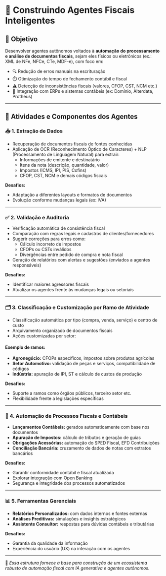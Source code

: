# 🤖 Construindo Agentes Fiscais Inteligentes

## 🎯 Objetivo

Desenvolver agentes autônomos voltados à **automação do processamento e análise de documentos fiscais**, sejam eles físicos ou eletrônicos (ex.: XML de NFe, NFCe, CTe, MDF-e), com foco em:

- 🔍 Redução de erros manuais na escrituração
- ⏱️ Otimização do tempo de fechamento contábil e fiscal
- ⚠️ Detecção de inconsistências fiscais (valores, CFOP, CST, NCM etc.)
- 🔄 Integração com ERPs e sistemas contábeis (ex: Domínio, Alterdata, Protheus)

---

## 🔧 Atividades e Componentes dos Agentes

### 📥 1. Extração de Dados

- Recuperação de documentos fiscais de fontes conhecidas
- Aplicação de OCR (Reconhecimento Óptico de Caracteres) + NLP (Processamento de Linguagem Natural) para extrair:
  - Informações de emitente e destinatário
  - Itens da nota (descrição, quantidade, valor)
  - Impostos (ICMS, IPI, PIS, Cofins)
  - CFOP, CST, NCM e demais códigos fiscais

**Desafios:**
- Adaptação a diferentes layouts e formatos de documentos
- Evolução conforme mudanças legais (ex: IVA)

---

### ✅ 2. Validação e Auditoria

- Verificação automática de consistência fiscal
- Comparação com regras legais e cadastros de clientes/fornecedores
- Sugerir correções para erros como:
  - Cálculo incorreto de impostos
  - CFOPs ou CSTs inválidos
  - Divergências entre pedido de compra e nota fiscal
- Geração de relatórios com alertas e sugestões (enviados a agentes responsáveis)

**Desafios:**
- Identificar maiores agressores fiscais
- Atualizar os agentes frente às mudanças legais ou setoriais

---

### 🗂️ 3. Classificação e Customização por Ramo de Atividade

- Classificação automática por tipo (compra, venda, serviço) e centro de custo
- Arquivamento organizado de documentos fiscais
- Ações customizadas por setor:

#### Exemplo de ramos:
- **Agronegócio:** CFOPs específicos, impostos sobre produtos agrícolas
- **Setor Automotivo:** validação de peças e serviços, compatibilidade de códigos
- **Indústria:** apuração de IPI, ST e cálculo de custos de produção

**Desafios:**
- Suporte a ramos como órgãos públicos, terceiro setor etc.
- Flexibilidade frente a legislações específicas

---

### 🔄 4. Automação de Processos Fiscais e Contábeis

- **Lançamentos Contábeis:** gerados automaticamente com base nos documentos
- **Apuração de Impostos:** cálculo de tributos e geração de guias
- **Obrigações Acessórias:** automação do SPED Fiscal, EFD Contribuições
- **Conciliação Bancária:** cruzamento de dados de notas com extratos bancários

**Desafios:**
- Garantir conformidade contábil e fiscal atualizada
- Explorar integração com Open Banking
- Segurança e integridade dos processos automatizados

---

### 📊 5. Ferramentas Gerenciais

- **Relatórios Personalizados:** com dados internos e fontes externas
- **Análises Preditivas:** simulações e insights estratégicos
- **Assistente Consultor:** respostas para dúvidas contábeis e tributárias

**Desafios:**
- Garantia da qualidade da informação
- Experiência do usuário (UX) na interação com os agentes

---

📌 *Essa estrutura fornece a base para construção de um ecossistema robusto de automação fiscal com IA generativa e agentes autônomos.*